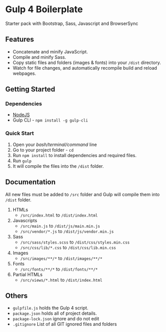 # Gulp 4 Boilerplate
Starter pack with Bootstrap, Sass, Javascript and BrowserSync

## Features
- Concatenate and minify JavaScript.
- Compile and minify Sass.
- Copy static files and folders (images & fonts) into your `/dist` directory.
- Watch for file changes, and automatically recompile build and reload webpages.

## Getting Started
### Dependencies
- [NodeJS](https://nodejs.org/en/)
- Gulp CLI - `npm install -g gulp-cli`

### Quick Start
1. Open your *bash/terminal/command* line
2. Go to your project folder - `cd`
3. Run `npm install` to install dependencies and required files.
4. Run `gulp`
5. It will compile the files into the `/dist` folder.

## Documentation
All new files must be added to `/src` folder and Gulp will compile them into `/dist` folder.

1. HTMLs
   - `/src/index.html` to `/dist/index.html`
2. Javascripts
   - `/src/main.js` to `/dist/js/main.min.js`
   - `/src/vendor/*.js` to `/dist/js/vendor.min.js`
3. Sass
   - `/src/sass/styles.scss` to `/dist/css/styles.min.css`
   - `/src/css/lib/*.css` to `/dist/css/lib.min.css`
4. Images
   - `/src/images/**/*` to `/dist/images/**/*`
5. Fonts
   - `/src/fonts/**/*` to `/dist/fonts/**/*`
6. Partial HTMLs
   - `/src/views/*.html` to `/dist/index.html`

## Others
- `gulpfile.js` holds the Gulp 4 script.
- `package.json` holds all of project details.
- `package-lock.json` ignore and do not edit
- `.gitignore` List of all GIT ignored files and folders

